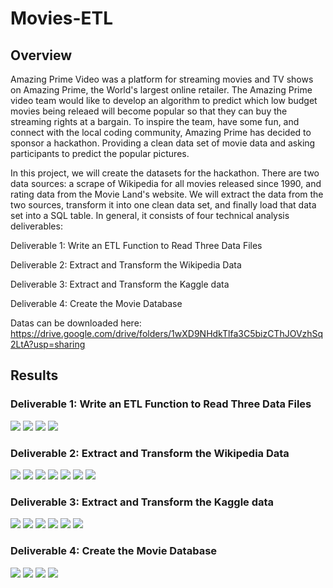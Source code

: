 # Movies-ETL

## Overview
Amazing Prime Video was a platform for streaming movies and TV shows on Amazing Prime, the World's largest online retailer. The Amazing Prime video team would like to develop an algorithm to predict which low budget movies being releaed will become popular so that they can buy the streaming rights at a bargain. To inspire the team, have some fun, and connect with the local coding community, Amazing Prime has decided to sponsor a hackathon. Providing a clean data set of movie data and asking  participants to predict the popular pictures. 

In this project, we will create the datasets for the hackathon. There are two data sources: a scrape of Wikipedia for all movies released since 1990, and rating data from the Movie Land's website. We will extract the data from the two sources, transform it into one clean data set, and finally load that data set into a SQL table. In general, it consists of four technical analysis deliverables:

Deliverable 1: Write an ETL Function to Read Three Data Files

Deliverable 2: Extract and Transform the Wikipedia Data

Deliverable 3: Extract and Transform the Kaggle data

Deliverable 4: Create the Movie Database

Datas can be downloaded here: https://drive.google.com/drive/folders/1wXD9NHdkTlfa3C5bizCThJOVzhSq2LtA?usp=sharing

## Results
### Deliverable 1: Write an ETL Function to Read Three Data Files

![](Resources/d1_1.png)
![](Resources/d1_2.png)
![](Resources/d1_3.png)
![](Resources/d1_4.png)

### Deliverable 2: Extract and Transform the Wikipedia Data

![](Resources/d2_1.png)
![](Resources/d2_2.png)
![](Resources/d2_3.png)
![](Resources/d2_4.png)
![](Resources/d2_5.png)
![](Resources/d2_6.png)
![](Resources/d2_7.png)

### Deliverable 3: Extract and Transform the Kaggle data

![](Resources/d3_1.png)
![](Resources/d3_2.png)
![](Resources/d3_3.png)
![](Resources/d3_4.png)
![](Resources/d3_5.png)
![](Resources/d3_6.png)

### Deliverable 4: Create the Movie Database

![](Resources/d4_1.png)
![](Resources/d4_2.png)
![](Resources/movies_query.png)
![](Resources/ratings_query.png)
